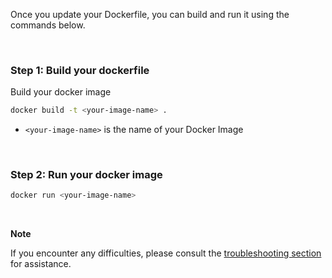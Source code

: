 Once you update your Dockerfile, you can build and run it using the commands below.

&nbsp;

### Step 1: Build your dockerfile

Build your docker image

```bash
docker build -t <your-image-name> .
```

- `<your-image-name>` is the name of your Docker Image

&nbsp;

### Step 2: Run your docker image

```bash
docker run <your-image-name>
```

&nbsp;

**Note**


If you encounter any difficulties, please consult the [troubleshooting section](https://signoz.io/docs/instrumentation/express/#troubleshooting-your-installation) for assistance.
